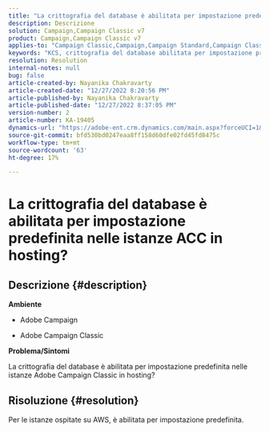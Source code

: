 ```yaml
---
title: "La crittografia del database è abilitata per impostazione predefinita nelle istanze ACC in hosting?"
description: Descrizione
solution: Campaign,Campaign Classic v7
product: Campaign,Campaign Classic v7
applies-to: "Campaign Classic,Campaign,Campaign Standard,Campaign Classic v7"
keywords: "KCS, crittografia del database abilitata per impostazione predefinita su Adobe Campaign in hosting"
resolution: Resolution
internal-notes: null
bug: false
article-created-by: Nayanika Chakravarty
article-created-date: "12/27/2022 8:20:56 PM"
article-published-by: Nayanika Chakravarty
article-published-date: "12/27/2022 8:37:05 PM"
version-number: 2
article-number: KA-19405
dynamics-url: "https://adobe-ent.crm.dynamics.com/main.aspx?forceUCI=1&pagetype=entityrecord&etn=knowledgearticle&id=5fd077f7-2386-ed11-81ac-6045bd006079"
source-git-commit: bfd530bd0247eaa8ff158d60dfe02fd45fd8475c
workflow-type: tm+mt
source-wordcount: '63'
ht-degree: 17%

---
```


# La crittografia del database è abilitata per impostazione predefinita nelle istanze ACC in hosting?

## Descrizione {#description}


<b>Ambiente</b>

- Adobe Campaign

- Adobe Campaign Classic

<b>Problema/Sintomi</b>

La crittografia del database è abilitata per impostazione predefinita nelle istanze Adobe Campaign Classic in hosting?


## Risoluzione {#resolution}


Per le istanze ospitate su AWS, è abilitata per impostazione predefinita.
